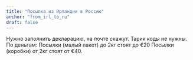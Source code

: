 ```yaml
---
title: "Посылка из Ирландии в Россию"
anchor: "from_irl_to_ru"
draft: false
---
```


Нужно заполнить декларацию, на почте скажут. Тарик коды не нужны. По деньгам: 
Посылки (малый пакет) до 2кг стоят до €20
Посылки (коробки) от 2кг стоят от €40.